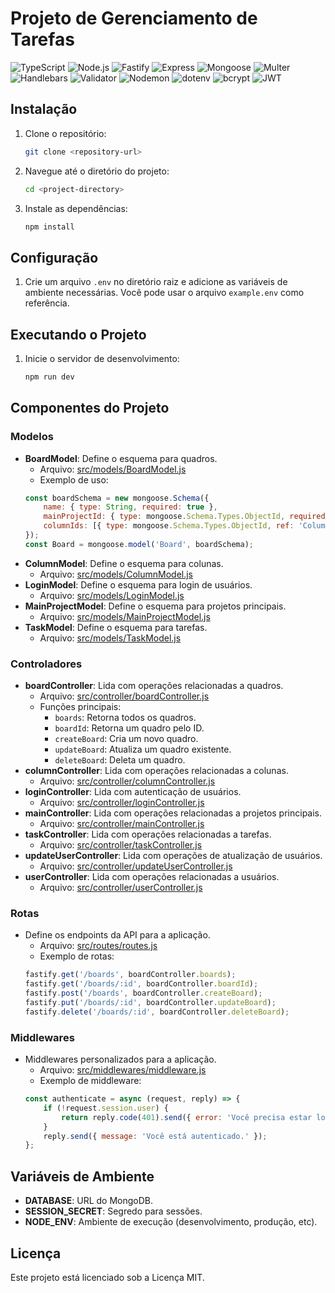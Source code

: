 # Projeto de Gerenciamento de Tarefas

![TypeScript](https://img.shields.io/badge/TypeScript-007ACC?style=flat&logo=typescript&logoColor=white)
![Node.js](https://img.shields.io/badge/Node.js-339933?style=flat&logo=node.js&logoColor=white)
![Fastify](https://img.shields.io/badge/Fastify-000000?style=flat&logo=fastify&logoColor=white)
![Express](https://img.shields.io/badge/Express-000000?style=flat&logo=express&logoColor=white)
![Mongoose](https://img.shields.io/badge/Mongoose-88b04b?style=flat&logo=mongoose&logoColor=white)
![Multer](https://img.shields.io/badge/Multer-ff69b4?style=flat&logo=multiparty&logoColor=white)
![Handlebars](https://img.shields.io/badge/Handlebars-f0772b?style=flat&logo=handlebars.js&logoColor=white)
![Validator](https://img.shields.io/badge/Validator-00a86b?style=flat&logo=validator&logoColor=white)
![Nodemon](https://img.shields.io/badge/Nodemon-76d04b?style=flat&logo=nodemon&logoColor=white)
![dotenv](https://img.shields.io/badge/dotenv-e9b44c?style=flat&logo=dotenv&logoColor=white)
![bcrypt](https://img.shields.io/badge/bcrypt-3498db?style=flat&logo=bcrypt&logoColor=white)
![JWT](https://img.shields.io/badge/JWT-black?style=flat&logo=json-web-tokens&logoColor=white)

## Instalação
1. Clone o repositório:
    ```sh
    git clone <repository-url>
    ```
2. Navegue até o diretório do projeto:
    ```sh
    cd <project-directory>
    ```
3. Instale as dependências:
    ```sh
    npm install
    ```

## Configuração
1. Crie um arquivo `.env` no diretório raiz e adicione as variáveis de ambiente necessárias. Você pode usar o arquivo `example.env` como referência.

## Executando o Projeto
1. Inicie o servidor de desenvolvimento:
    ```sh
    npm run dev
    ```

## Componentes do Projeto

### Modelos
- **BoardModel**: Define o esquema para quadros.
    - Arquivo: [src/models/BoardModel.js](src/models/BoardModel.js)
    - Exemplo de uso:
    ```javascript
    const boardSchema = new mongoose.Schema({
        name: { type: String, required: true },
        mainProjectId: { type: mongoose.Schema.Types.ObjectId, required: true, ref: 'MainProject' },
        columnIds: [{ type: mongoose.Schema.Types.ObjectId, ref: 'Column' }],
    });
    const Board = mongoose.model('Board', boardSchema);
    ```
- **ColumnModel**: Define o esquema para colunas.
    - Arquivo: [src/models/ColumnModel.js](src/models/ColumnModel.js)
- **LoginModel**: Define o esquema para login de usuários.
    - Arquivo: [src/models/LoginModel.js](src/models/LoginModel.js)
- **MainProjectModel**: Define o esquema para projetos principais.
    - Arquivo: [src/models/MainProjectModel.js](src/models/MainProjectModel.js)
- **TaskModel**: Define o esquema para tarefas.
    - Arquivo: [src/models/TaskModel.js](src/models/TaskModel.js)

### Controladores
- **boardController**: Lida com operações relacionadas a quadros.
    - Arquivo: [src/controller/boardController.js](src/controller/boardController.js)
    - Funções principais:
        - `boards`: Retorna todos os quadros.
        - `boardId`: Retorna um quadro pelo ID.
        - `createBoard`: Cria um novo quadro.
        - `updateBoard`: Atualiza um quadro existente.
        - `deleteBoard`: Deleta um quadro.
- **columnController**: Lida com operações relacionadas a colunas.
    - Arquivo: [src/controller/columnController.js](src/controller/columnController.js)
- **loginController**: Lida com autenticação de usuários.
    - Arquivo: [src/controller/loginController.js](src/controller/loginController.js)
- **mainController**: Lida com operações relacionadas a projetos principais.
    - Arquivo: [src/controller/mainController.js](src/controller/mainController.js)
- **taskController**: Lida com operações relacionadas a tarefas.
    - Arquivo: [src/controller/taskController.js](src/controller/taskController.js)
- **updateUserController**: Lida com operações de atualização de usuários.
    - Arquivo: [src/controller/updateUserController.js](src/controller/updateUserController.js)
- **userController**: Lida com operações relacionadas a usuários.
    - Arquivo: [src/controller/userController.js](src/controller/userController.js)

### Rotas
- Define os endpoints da API para a aplicação.
    - Arquivo: [src/routes/routes.js](src/routes/routes.js)
    - Exemplo de rotas:
    ```javascript
    fastify.get('/boards', boardController.boards);
    fastify.get('/boards/:id', boardController.boardId);
    fastify.post('/boards', boardController.createBoard);
    fastify.put('/boards/:id', boardController.updateBoard);
    fastify.delete('/boards/:id', boardController.deleteBoard);
    ```

### Middlewares
- Middlewares personalizados para a aplicação.
    - Arquivo: [src/middlewares/middleware.js](src/middlewares/middleware.js)
    - Exemplo de middleware:
    ```javascript
    const authenticate = async (request, reply) => {
        if (!request.session.user) {
            return reply.code(401).send({ error: 'Você precisa estar logado.' });
        }
        reply.send({ message: 'Você está autenticado.' });
    };
    ```

## Variáveis de Ambiente
- **DATABASE**: URL do MongoDB.
- **SESSION_SECRET**: Segredo para sessões.
- **NODE_ENV**: Ambiente de execução (desenvolvimento, produção, etc).

## Licença
Este projeto está licenciado sob a Licença MIT.
